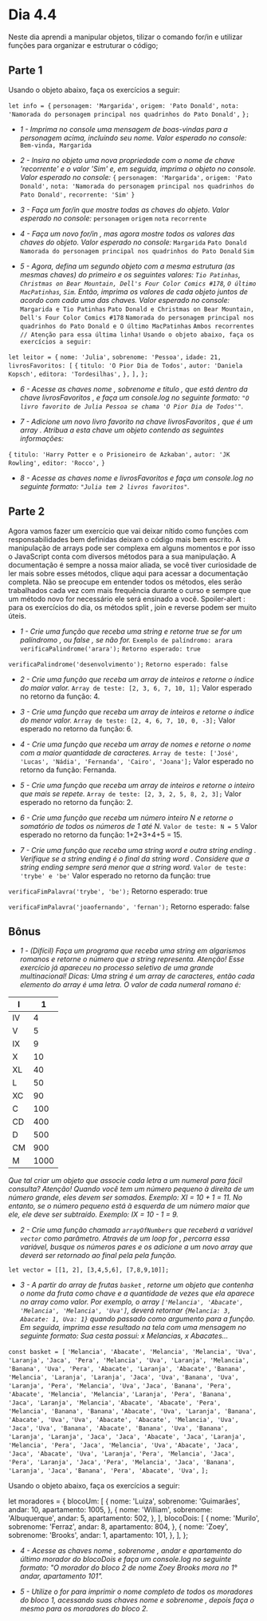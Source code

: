 # Dia 4.4

Neste dia aprendi a manipular objetos, tilizar o comando for/in e utilizar funções para organizar e estruturar o código;

## Parte 1

Usando o objeto abaixo, faça os exercícios a seguir:

`let info = {`
  `personagem: 'Margarida',`
  `origem: 'Pato Donald',`
  `nota: 'Namorada do personagem principal nos quadrinhos do Pato Donald',`
`};`


- *1 - Imprima no console uma mensagem de boas-vindas para a personagem acima, incluindo seu nome. Valor esperado no console:*
`Bem-vinda, Margarida`

- *2 - Insira no objeto uma nova propriedade com o nome de chave 'recorrente' e o valor 'Sim' e, em seguida, imprima o objeto no console. Valor esperado no console:*
`{`
  `personagem: 'Margarida',`
  `origem: 'Pato Donald',`
  `nota: 'Namorada do personagem principal nos quadrinhos do Pato Donald',`
  `recorrente: 'Sim'`
`}`

- *3 - Faça um for/in que mostre todas as chaves do objeto. Valor esperado no console:*
`personagem`
`origem`
`nota`
`recorrente`

- *4 - Faça um novo for/in , mas agora mostre todos os valores das chaves do objeto. Valor esperado no console:*
`Margarida`
`Pato Donald`
`Namorada do personagem principal nos quadrinhos do Pato Donald`
`Sim`

- *5 - Agora, defina um segundo objeto com a mesma estrutura (as mesmas chaves) do primeiro e os seguintes valores: `Tio Patinhas`, `Christmas on Bear Mountain, Dell's Four Color Comics #178`, `O último MacPatinhas`, `Sim`. Então, imprima os valores de cada objeto juntos de acordo com cada uma das chaves. Valor esperado no console:*
`Margarida e Tio Patinhas`
`Pato Donald e Christmas on Bear Mountain, Dell's Four Color Comics #178`
`Namorada do personagem principal nos quadrinhos do Pato Donald e O último MacPatinhas`
`Ambos recorrentes // Atenção para essa última linha!`
`Usando o objeto abaixo, faça os exercícios a seguir:`

`let leitor = {`
  `nome: 'Julia',`
 `sobrenome: 'Pessoa',`
  `idade: 21,`
  `livrosFavoritos: [`
    `{`
      `titulo: 'O Pior Dia de Todos',`
      `autor: 'Daniela Kopsch',`
      `editora: 'Tordesilhas',`
    `},`
  `],`
`};`

- *6 - Acesse as chaves nome , sobrenome e titulo , que está dentro da chave livrosFavoritos , e faça um console.log no seguinte formato: `"O livro favorito de Julia Pessoa se chama 'O Pior Dia de Todos'"`.*

- *7 - Adicione um novo livro favorito na chave livrosFavoritos , que é um array . Atribua a esta chave um objeto contendo as seguintes informações:*

`{`
  `titulo: 'Harry Potter e o Prisioneiro de Azkaban',`
  `autor: 'JK Rowling',`
  `editor: 'Rocco',`
`}`

- *8 - Acesse as chaves nome e livrosFavoritos e faça um console.log no seguinte formato: `"Julia tem 2 livros favoritos"`.*


## Parte 2

Agora vamos fazer um exercício que vai deixar nítido como funções com responsabilidades bem definidas deixam o código mais bem escrito.
A manipulação de arrays pode ser complexa em alguns momentos e por isso o JavaScript conta com diversos métodos para a sua manipulação. A documentação é sempre a nossa maior aliada, se você tiver curiosidade de ler mais sobre esses métodos, clique aqui para acessar a documentação completa. Não se preocupe em entender todos os métodos, eles serão trabalhados cada vez com mais frequência durante o curso e sempre que um método novo for necessário ele será ensinado a você.
Spoiler-alert : para os exercícios do dia, os métodos split , join e reverse podem ser muito úteis.

- *1 - Crie uma função que receba uma string e retorne true se for um palíndromo , ou false , se não for.*
`Exemplo de palíndromo: arara`
`verificaPalindrome('arara');`
`Retorno esperado: true`

`verificaPalindrome('desenvolvimento');`
`Retorno esperado: false`

- *2 - Crie uma função que receba um array de inteiros e retorne o índice do maior valor.*
`Array de teste: [2, 3, 6, 7, 10, 1];`
Valor esperado no retorno da função: 4.

- *3 - Crie uma função que receba um array de inteiros e retorne o índice do menor valor.*
`Array de teste: [2, 4, 6, 7, 10, 0, -3];`
Valor esperado no retorno da função: 6.

- *4 - Crie uma função que receba um array de nomes e retorne o nome com a maior quantidade de caracteres.*
`Array de teste: ['José', 'Lucas', 'Nádia', 'Fernanda', 'Cairo', 'Joana'];`
Valor esperado no retorno da função: Fernanda.

- *5 - Crie uma função que receba um array de inteiros e retorne o inteiro que mais se repete.*
`Array de teste: [2, 3, 2, 5, 8, 2, 3];`
Valor esperado no retorno da função: 2.

- *6 - Crie uma função que receba um número inteiro N e retorne o somatório de todos os números de 1 até N.*
`Valor de teste: N = 5`
Valor esperado no retorno da função: 1+2+3+4+5 = 15.

- *7 - Crie uma função que receba uma string word e outra string ending . Verifique se a string ending é o final da string word . Considere que a string ending sempre será menor que a string word.*
`Valor de teste: 'trybe' e 'be'`
Valor esperado no retorno da função: true

`verificaFimPalavra('trybe', 'be');`
Retorno esperado: true

`verificaFimPalavra('joaofernando', 'fernan');`
Retorno esperado: false


## Bônus

- *1 - (Difícil) Faça um programa que receba uma string em algarismos romanos e retorne o número que a string representa.*
*Atenção! Esse exercício já apareceu no processo seletivo de uma grande multinacional!*
*Dicas:*
*Uma string é um array de caracteres, então cada elemento do array é uma letra.*
*O valor de cada numeral romano é:*

| I   | 1    |
| --- | ---- |
| IV  | 4    |
| V   | 5    |
| IX  | 9    |
| X   | 10   |
| XL  | 40   |
| L   | 50   |
| XC  | 90   |
| C   | 100  |
| CD  | 400  |
| D   | 500  |
| CM  | 900  |
| M   | 1000 |

*Que tal criar um objeto que associe cada letra a um numeral para fácil consulta?*
*Atenção! Quando você tem um número pequeno à direita de um número grande, eles devem ser somados.* *Exemplo: XI = 10 + 1 = 11. No entanto, se o número pequeno está à esquerda de um número maior que ele, ele deve ser subtraído. Exemplo: IX = 10 - 1 = 9.*


- *2 - Crie uma função chamada `arrayOfNumbers` que receberá a variável `vector` como parâmetro. Através de um loop for , percorra essa variável, busque os números pares e os adicione a um novo array que deverá ser retornado ao final pela pela função.*

`let vector = [[1, 2], [3,4,5,6], [7,8,9,10]];`


- *3 - A partir do array de frutas `basket` , retorne um objeto que contenha o nome da fruta como chave e a quantidade de vezes que ela aparece no array como valor. Por exemplo, o array `['Melancia', 'Abacate', 'Melancia', 'Melancia', 'Uva']`, deverá retornar `{Melancia: 3, Abacate: 1, Uva: 1}` quando passado como argumento para a função.*
*Em seguida, imprima esse resultado na tela com uma mensagem no seguinte formato: Sua cesta possui: x Melancias, x Abacates...*

`const basket = [`
  `'Melancia', 'Abacate', 'Melancia', 'Melancia', 'Uva', 'Laranja',`
  `'Jaca', 'Pera', 'Melancia', 'Uva', 'Laranja', 'Melancia',`
  `'Banana', 'Uva', 'Pera', 'Abacate', 'Laranja', 'Abacate',`
  `'Banana', 'Melancia', 'Laranja', 'Laranja', 'Jaca', 'Uva',`
  `'Banana', 'Uva', 'Laranja', 'Pera', 'Melancia', 'Uva',`
  `'Jaca', 'Banana', 'Pera', 'Abacate', 'Melancia', 'Melancia',`
  `'Laranja', 'Pera', 'Banana', 'Jaca', 'Laranja', 'Melancia',`
  `'Abacate', 'Abacate', 'Pera', 'Melancia', 'Banana', 'Banana',`
  `'Abacate', 'Uva', 'Laranja', 'Banana', 'Abacate', 'Uva',`
  `'Uva', 'Abacate', 'Abacate', 'Melancia', 'Uva', 'Jaca',`
  `'Uva', 'Banana', 'Abacate', 'Banana', 'Uva', 'Banana',`
  `'Laranja', 'Laranja', 'Jaca', 'Jaca', 'Abacate', 'Jaca',`
  `'Laranja', 'Melancia', 'Pera', 'Jaca', 'Melancia', 'Uva',`
  `'Abacate', 'Jaca', 'Jaca', 'Abacate', 'Uva', 'Laranja',`
  `'Pera', 'Melancia', 'Jaca', 'Pera', 'Laranja', 'Jaca',`
  `'Pera', 'Melancia', 'Jaca', 'Banana', 'Laranja', 'Jaca',`
  `'Banana', 'Pera', 'Abacate', 'Uva',`
`];`


Usando o objeto abaixo, faça os exercícios a seguir:

let moradores = {
  blocoUm: [
    {
      nome: 'Luiza',
      sobrenome: 'Guimarães',
      andar: 10,
      apartamento: 1005,
    },
    {
      nome: 'William',
      sobrenome: 'Albuquerque',
      andar: 5,
      apartamento: 502,
    },
  ],
  blocoDois: [
    {
      nome: 'Murilo',
      sobrenome: 'Ferraz',
      andar: 8,
      apartamento: 804,
    },
    {
      nome: 'Zoey',
      sobrenome: 'Brooks',
      andar: 1,
      apartamento: 101,
    },
  ],
};


- *4 - Acesse as chaves nome , sobrenome , andar e apartamento do último morador do blocoDois e faça um console.log no seguinte formato: "O morador do bloco 2 de nome Zoey Brooks mora no 1° andar, apartamento 101".*


- *5 - Utilize o for para imprimir o nome completo de todos os moradores do bloco 1, acessando suas chaves nome e sobrenome , depois faça o mesmo para os moradores do bloco 2.*